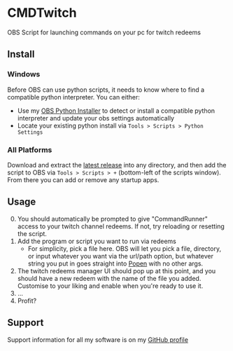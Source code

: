 # CMDTwitch
OBS Script for launching commands on your pc for twitch redeems
## Install
### Windows
Before OBS can use python scripts, it needs to know where to find a compatible python interpreter. You can either:
- Use my [OBS Python Installer](https://github.com/sugoidogo/obs-python-installer) to detect or install a compatible python interpreter and update your obs settings automatically
- Locate your existing python install via `Tools > Scripts > Python Settings`
### All Platforms
Download and extract the [latest release](https://github.com/sugoidogo/obs-startup-apps/releases/latest) into any directory, and then add the script to OBS via `Tools > Scripts > +` (bottom-left of the scripts window). From there you can add or remove any startup apps.
## Usage
0. You should automatically be prompted to give "CommandRunner" access to your twitch channel redeems. If not, try reloading or resetting the script.
1. Add the program or script you want to run via redeems
    - For simplicity, pick a file here. OBS will let you pick a file, directory, or input whatever you want via the url/path option, but whatever string you put in goes straight into [Popen](https://docs.python.org/3/library/subprocess.html#popen-constructor) with no other args.
2. The twitch redeems manager UI should pop up at this point, and you should have a new redeem with the name of the file you added. Customise to your liking and enable when you're ready to use it.
3. ...
4. Profit?
## Support
Support information for all my software is on my [GitHub profile](github.com/sugoidogo)
